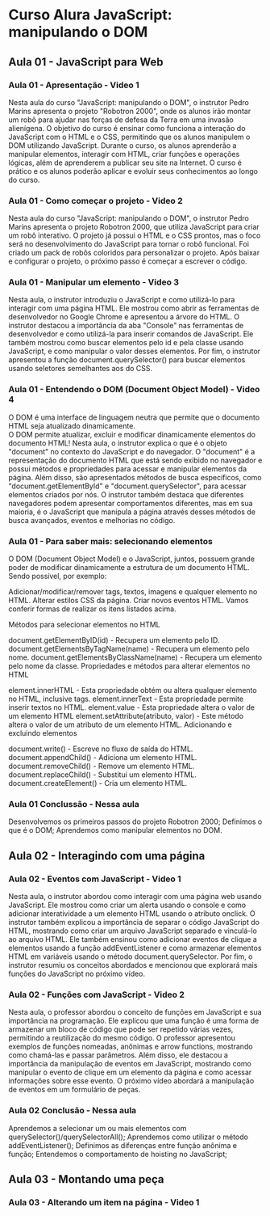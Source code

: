 # Curso Alura JavaScript: manipulando o DOM

## Aula 01 - JavaScript para Web

### Aula 01 - Apresentação - Video 1

Nesta aula do curso "JavaScript: manipulando o DOM", o instrutor Pedro Marins apresenta o projeto "Robotron 2000", onde os alunos irão montar um robô para ajudar nas forças de defesa da Terra em uma invasão alienígena. O objetivo do curso é ensinar como funciona a interação do JavaScript com o HTML e o CSS, permitindo que os alunos manipulem o DOM utilizando JavaScript. Durante o curso, os alunos aprenderão a manipular elementos, interagir com HTML, criar funções e operações lógicas, além de aprenderem a publicar seu site na Internet. O curso é prático e os alunos poderão aplicar e evoluir seus conhecimentos ao longo do curso.

### Aula 01 - Como começar o projeto - Video 2

Nesta aula do curso "JavaScript: manipulando o DOM", o instrutor Pedro Marins apresenta o projeto Robotron 2000, que utiliza JavaScript para criar um robô interativo. O projeto já possui o HTML e o CSS prontos, mas o foco será no desenvolvimento do JavaScript para tornar o robô funcional. Foi criado um pack de robôs coloridos para personalizar o projeto. Após baixar e configurar o projeto, o próximo passo é começar a escrever o código.

### Aula 01 - Manipular um elemento - Video 3

Nesta aula, o instrutor introduziu o JavaScript e como utilizá-lo para interagir com uma página HTML. Ele mostrou como abrir as ferramentas de desenvolvedor no Google Chrome e apresentou a árvore do HTML. O instrutor destacou a importância da aba "Console" nas ferramentas de desenvolvedor e como utilizá-la para inserir comandos de JavaScript. Ele também mostrou como buscar elementos pelo id e pela classe usando JavaScript, e como manipular o valor desses elementos. Por fim, o instrutor apresentou a função document.querySelector() para buscar elementos usando seletores semelhantes aos do CSS.

### Aula 01 - Entendendo o DOM (Document Object Model) - Video 4

O DOM é uma interface de linguagem neutra que permite que o documento HTML seja atualizado dinamicamente.  
O DOM permite atualizar, excluir e modificar dinamicamente elementos do documento HTML!
Nesta aula, o instrutor explica o que é o objeto "document" no contexto do JavaScript e do navegador. O "document" é a representação do documento HTML que está sendo exibido no navegador e possui métodos e propriedades para acessar e manipular elementos da página. Além disso, são apresentados métodos de busca específicos, como "document.getElementById" e "document.querySelector", para acessar elementos criados por nós. O instrutor também destaca que diferentes navegadores podem apresentar comportamentos diferentes, mas em sua maioria, é o JavaScript que manipula a página através desses métodos de busca avançados, eventos e melhorias no código.

### Aula 01 - Para saber mais: selecionando elementos

O DOM (Document Object Model) e o JavaScript, juntos, possuem grande poder de modificar dinamicamente a estrutura de um documento HTML. Sendo possível, por exemplo:

Adicionar/modificar/remover tags, textos, imagens e qualquer elemento no HTML.
Alterar estilos CSS da página.
Criar novos eventos HTML.
Vamos conferir formas de realizar os itens listados acima.

Métodos para selecionar elementos no HTML

document.getElementByID(id) - Recupera um elemento pelo ID.
document.getElementsByTagName(name) - Recupera um elemento pelo nome.
document.getElementsByClassName(name) - Recupera um elemento pelo nome da classe.
Propriedades e métodos para alterar elementos no HTML

element.innerHTML - Esta propriedade obtém ou altera qualquer elemento no HTML, inclusive tags.
element.innerText - Esta propriedade permite inserir textos no HTML.
element.value - Esta propriedade altera o valor de um elemento HTML
element.setAttribute(atributo, valor) - Este método altera o valor de um atributo de um elemento HTML.
Adicionando e excluindo elementos

document.write() - Escreve no fluxo de saída do HTML.
document.appendChild() - Adiciona um elemento HTML.
document.removeChild() - Remove um elemento HTML.
document.replaceChild() - Substitui um elemento HTML.
document.createElement() - Cria um elemento HTML.

### Aula 01 Conclussão - Nessa aula

Desenvolvemos os primeiros passos do projeto Robotron 2000;
Definimos o que é o DOM;
Aprendemos como manipular elementos no DOM.

## Aula 02 - Interagindo com uma página

### Aula 02 - Eventos com JavaScript - Video 1

Nesta aula, o instrutor abordou como interagir com uma página web usando JavaScript. Ele mostrou como criar um alerta usando o console e como adicionar interatividade a um elemento HTML usando o atributo onclick. O instrutor também explicou a importância de separar o código JavaScript do HTML, mostrando como criar um arquivo JavaScript separado e vinculá-lo ao arquivo HTML. Ele também ensinou como adicionar eventos de clique a elementos usando a função addEventListener e como armazenar elementos HTML em variáveis usando o método document.querySelector. Por fim, o instrutor resumiu os conceitos abordados e mencionou que explorará mais funções do JavaScript no próximo vídeo.

### Aula 02 - Funções com JavaScript - Video 2

Nesta aula, o professor abordou o conceito de funções em JavaScript e sua importância na programação. Ele explicou que uma função é uma forma de armazenar um bloco de código que pode ser repetido várias vezes, permitindo a reutilização do mesmo código. O professor apresentou exemplos de funções nomeadas, anônimas e arrow functions, mostrando como chamá-las e passar parâmetros. Além disso, ele destacou a importância da manipulação de eventos em JavaScript, mostrando como manipular o evento de clique em um elemento da página e como acessar informações sobre esse evento. O próximo vídeo abordará a manipulação de eventos em um formulário de peças.

### Aula 02 Conclusão - Nessa aula

Aprendemos a selecionar um ou mais elementos com querySelector()/querySelectorAll();
Aprendemos como utilizar o método addEventListener();
Definimos as diferenças entre função anônima e função;
Entendemos o comportamento de hoisting no JavaScript;

## Aula 03 - Montando uma peça

### Aula 03 - Alterando um item na página - Video 1

